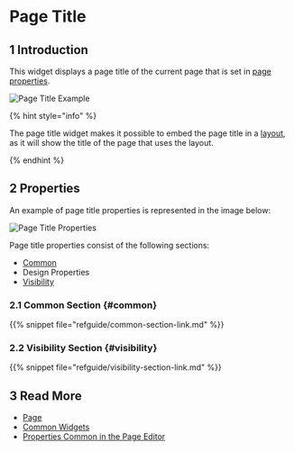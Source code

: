 # Page Title

## 1 Introduction

This widget displays a page title of the current page that is set in [page properties](page-properties#title).

![Page Title Example](attachments/common-widgets/page-title-example.png)

{% hint style="info" %}

The page title widget makes it possible to embed the page title in a [layout](layout), as it will show the title of the page that uses the layout.

{% endhint %}

## 2 Properties

An example of page title properties is represented in the image below:

![Page Title Properties](attachments/common-widgets/page-title-properties.png)


Page title properties consist of the following sections:

* [Common](#common)
* Design Properties
* [Visibility](#visibility)

### 2.1 Common Section {#common}

{{% snippet file="refguide/common-section-link.md" %}}

### 2.2 Visibility Section {#visibility}

{{% snippet file="refguide/visibility-section-link.md" %}}

## 3 Read More

* [Page](page)
* [Common Widgets](common-widgets)
* [Properties Common in the Page Editor](common-widget-properties)